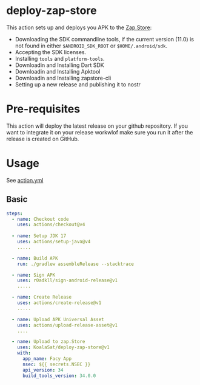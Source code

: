 # deploy-zap-store

This action sets up and deploys you APK to the [Zap.Store](https://github.com/zapstore/zapstore):
 - Downloading the SDK commandline tools, if the current version (11.0) is not found in either `$ANDROID_SDK_ROOT` or `$HOME/.android/sdk`.
 - Accepting the SDK licenses.
 - Installing `tools` and `platform-tools`.
 - Downloadin and Installing Dart SDK
 - Downloadin and Installing Apktool
 - Downloadin and Installing zapstore-cli
 - Setting up a new release and publishing it to nostr

# Pre-requisites

This action will deploy the latest release on your github repository. If you want to integrate it on your release workwlof make sure you run it after the release is created on GitHub.

# Usage

See [action.yml](action.yml)

## Basic
```yaml
steps:
  - name: Checkout code
    uses: actions/checkout@v4
        
  - name: Setup JDK 17
    uses: actions/setup-java@v4
    .....

  - name: Build APK
    run: ./gradlew assembleRelease --stacktrace

  - name: Sign APK
    uses: r0adkll/sign-android-release@v1
    .....

  - name: Create Release
    uses: actions/create-release@v1
    .....

  - name: Upload APK Universal Asset
    uses: actions/upload-release-asset@v1
    ....

  - name: Upload to zap.Store
    uses: KoalaSat/deploy-zap-store@v1
    with:
      app_name: Facy App
      nsec: ${{ secrets.NSEC }}
      api_version: 34
      build_tools_version: 34.0.0
```
